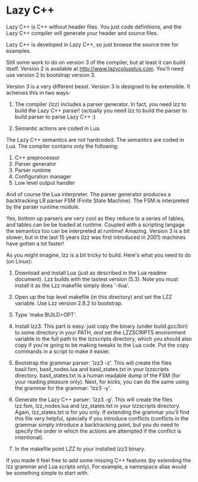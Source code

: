 # Lazy C++

Lazy C++ is C++ without header files. You just code definitions, and the Lazy C++ compiler will generate your header and source files.

Lazy C++ is developed in Lazy C++, so just browse the source tree for examples.

Still some work to do on version 3 of the compiler, but at least it can build itself. Version 2 is available at <http://www.lazycplusplus.com>. You'll need use version 2 to bootstrap version 3.

Version 3 is a very different beast. Version 3 is designed to be extensible. It acheives this in two ways:

1. The compiler (lzz) includes a parser generator. In fact, you need lzz to build the Lazy C++ parser! (actually you need lzz to build the parser to build parser to parse Lazy C++ :)

2. Semantic actions are coded in Lua. 

The Lazy C++ semantics are *not* hardcoded. The semantics are coded in Lua. The compiler contains only the following:

1. C++ preprocessor
2. Parser generator
3. Parser runtime
4. Configuration manager
5. Low level output handler

And of course the Lua interpreter. The parser generator produces a backtracking LR parser FSM (Finite State Machine). The FSM is interpreted by the parser runtime module.

Yes, bottom up parsers are very cool as they reduce to a series of tables, and tables can be be loaded at runtime. Coupled with a scripting langage the semantics too can be interpreted at runtime!  Amazing.  Version 3 is a bit slower, but in the last 15 years (lzz was first introduced in 2001) machines have gotten a lot faster!

As you might imagine, lzz is a bit tricky to build. Here's what you need to do (on Linux):

1. Download and install Lua (just as described in the Lua readme document). Lzz builds with the lastest version (5.3). Note you must install it as the Lzz makefile simply does '-llua'.

2. Open up the top level makefile (in this directory) and set the LZZ variable. Use Lzz version 2.8.2 to bootstrap.

3. Type 'make BUILD=OPT'.

4. Install lzz3. This part is easy: just copy the binary (under build.gcc/bin) to some directory in your PATH, *and* set the LZZSCRIPTS environment variable to the full path to the lzzscripts directory, which you should also copy if you're going to be making tweaks to the Lua code. Put the copy commands in a script to make it easier.

5. Bootstrap the grammar parser: 'lzz3 -z'. This will create the files basil.fsm, basil_nodes.lua and basil_states.txt in your lzzscripts directory. basil_states.txt is a human readable dump of the FSM (for your reading pleasure only).  Next, for kicks, you can do the same using the grammar for the grammar: 'lzz3 -y'.

6. Generate the Lazy C++ parser: 'lzz3 -g'. This will create the files lzz.fsm, lzz_nodes.lua and lzz_states.txt in your lzzscripts directory.  Again, lzz_states.txt is for you only.  If extending the grammar you'll find this file very helpful, specially if you introduce conflicts (conflicts in the grammar simply introduce a backtracking point, but you do need to specify the order in which the actions are attempted if the conflict is intentional).

7. In the makefile point LZZ to your installed lzz3 binary.

If you made it feel free to add some missing C++ features (by extending the lzz grammar and Lua scripts only). For example, a namespace alias would be something simple to start with.
